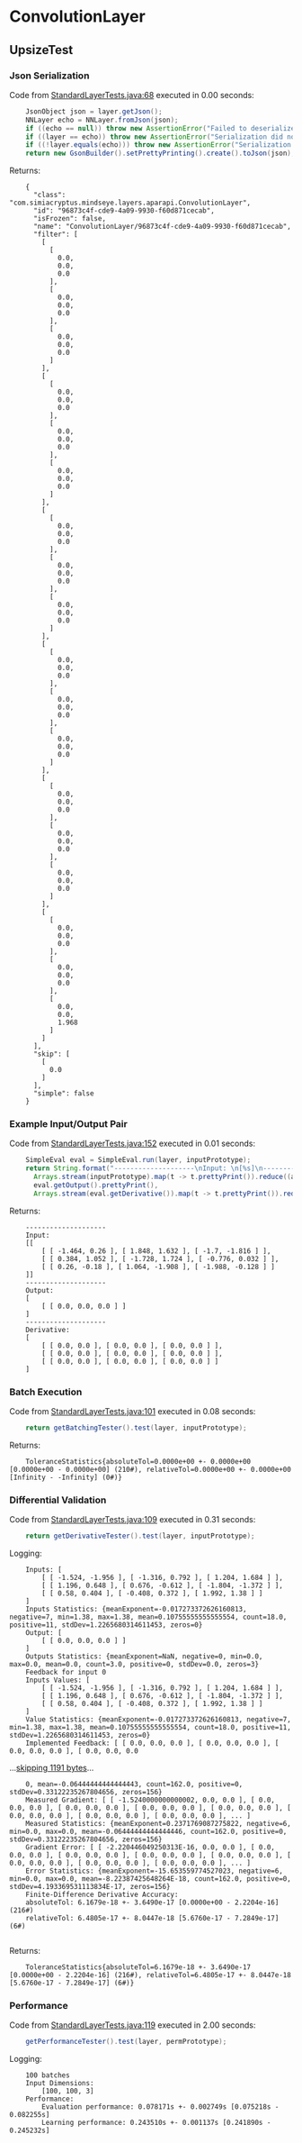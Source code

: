 # ConvolutionLayer
## UpsizeTest
### Json Serialization
Code from [StandardLayerTests.java:68](../../../../../../../../src/main/java/com/simiacryptus/mindseye/test/StandardLayerTests.java#L68) executed in 0.00 seconds: 
```java
    JsonObject json = layer.getJson();
    NNLayer echo = NNLayer.fromJson(json);
    if ((echo == null)) throw new AssertionError("Failed to deserialize");
    if ((layer == echo)) throw new AssertionError("Serialization did not copy");
    if ((!layer.equals(echo))) throw new AssertionError("Serialization not equal");
    return new GsonBuilder().setPrettyPrinting().create().toJson(json);
```

Returns: 

```
    {
      "class": "com.simiacryptus.mindseye.layers.aparapi.ConvolutionLayer",
      "id": "96873c4f-cde9-4a09-9930-f60d871cecab",
      "isFrozen": false,
      "name": "ConvolutionLayer/96873c4f-cde9-4a09-9930-f60d871cecab",
      "filter": [
        [
          [
            0.0,
            0.0,
            0.0
          ],
          [
            0.0,
            0.0,
            0.0
          ],
          [
            0.0,
            0.0,
            0.0
          ]
        ],
        [
          [
            0.0,
            0.0,
            0.0
          ],
          [
            0.0,
            0.0,
            0.0
          ],
          [
            0.0,
            0.0,
            0.0
          ]
        ],
        [
          [
            0.0,
            0.0,
            0.0
          ],
          [
            0.0,
            0.0,
            0.0
          ],
          [
            0.0,
            0.0,
            0.0
          ]
        ],
        [
          [
            0.0,
            0.0,
            0.0
          ],
          [
            0.0,
            0.0,
            0.0
          ],
          [
            0.0,
            0.0,
            0.0
          ]
        ],
        [
          [
            0.0,
            0.0,
            0.0
          ],
          [
            0.0,
            0.0,
            0.0
          ],
          [
            0.0,
            0.0,
            0.0
          ]
        ],
        [
          [
            0.0,
            0.0,
            0.0
          ],
          [
            0.0,
            0.0,
            0.0
          ],
          [
            0.0,
            0.0,
            1.968
          ]
        ]
      ],
      "skip": [
        [
          0.0
        ]
      ],
      "simple": false
    }
```



### Example Input/Output Pair
Code from [StandardLayerTests.java:152](../../../../../../../../src/main/java/com/simiacryptus/mindseye/test/StandardLayerTests.java#L152) executed in 0.01 seconds: 
```java
    SimpleEval eval = SimpleEval.run(layer, inputPrototype);
    return String.format("--------------------\nInput: \n[%s]\n--------------------\nOutput: \n%s\n--------------------\nDerivative: \n%s",
      Arrays.stream(inputPrototype).map(t -> t.prettyPrint()).reduce((a, b) -> a + ",\n" + b).get(),
      eval.getOutput().prettyPrint(),
      Arrays.stream(eval.getDerivative()).map(t -> t.prettyPrint()).reduce((a, b) -> a + ",\n" + b).get());
```

Returns: 

```
    --------------------
    Input: 
    [[
    	[ [ -1.464, 0.26 ], [ 1.848, 1.632 ], [ -1.7, -1.816 ] ],
    	[ [ 0.384, 1.052 ], [ -1.728, 1.724 ], [ -0.776, 0.032 ] ],
    	[ [ 0.26, -0.18 ], [ 1.064, -1.908 ], [ -1.988, -0.128 ] ]
    ]]
    --------------------
    Output: 
    [
    	[ [ 0.0, 0.0, 0.0 ] ]
    ]
    --------------------
    Derivative: 
    [
    	[ [ 0.0, 0.0 ], [ 0.0, 0.0 ], [ 0.0, 0.0 ] ],
    	[ [ 0.0, 0.0 ], [ 0.0, 0.0 ], [ 0.0, 0.0 ] ],
    	[ [ 0.0, 0.0 ], [ 0.0, 0.0 ], [ 0.0, 0.0 ] ]
    ]
```



### Batch Execution
Code from [StandardLayerTests.java:101](../../../../../../../../src/main/java/com/simiacryptus/mindseye/test/StandardLayerTests.java#L101) executed in 0.08 seconds: 
```java
    return getBatchingTester().test(layer, inputPrototype);
```

Returns: 

```
    ToleranceStatistics{absoluteTol=0.0000e+00 +- 0.0000e+00 [0.0000e+00 - 0.0000e+00] (210#), relativeTol=0.0000e+00 +- 0.0000e+00 [Infinity - -Infinity] (0#)}
```



### Differential Validation
Code from [StandardLayerTests.java:109](../../../../../../../../src/main/java/com/simiacryptus/mindseye/test/StandardLayerTests.java#L109) executed in 0.31 seconds: 
```java
    return getDerivativeTester().test(layer, inputPrototype);
```
Logging: 
```
    Inputs: [
    	[ [ -1.524, -1.956 ], [ -1.316, 0.792 ], [ 1.204, 1.684 ] ],
    	[ [ 1.196, 0.648 ], [ 0.676, -0.612 ], [ -1.804, -1.372 ] ],
    	[ [ 0.58, 0.404 ], [ -0.408, 0.372 ], [ 1.992, 1.38 ] ]
    ]
    Inputs Statistics: {meanExponent=-0.017273372626160813, negative=7, min=1.38, max=1.38, mean=0.10755555555555554, count=18.0, positive=11, stdDev=1.2265680314611453, zeros=0}
    Output: [
    	[ [ 0.0, 0.0, 0.0 ] ]
    ]
    Outputs Statistics: {meanExponent=NaN, negative=0, min=0.0, max=0.0, mean=0.0, count=3.0, positive=0, stdDev=0.0, zeros=3}
    Feedback for input 0
    Inputs Values: [
    	[ [ -1.524, -1.956 ], [ -1.316, 0.792 ], [ 1.204, 1.684 ] ],
    	[ [ 1.196, 0.648 ], [ 0.676, -0.612 ], [ -1.804, -1.372 ] ],
    	[ [ 0.58, 0.404 ], [ -0.408, 0.372 ], [ 1.992, 1.38 ] ]
    ]
    Value Statistics: {meanExponent=-0.017273372626160813, negative=7, min=1.38, max=1.38, mean=0.10755555555555554, count=18.0, positive=11, stdDev=1.2265680314611453, zeros=0}
    Implemented Feedback: [ [ 0.0, 0.0, 0.0 ], [ 0.0, 0.0, 0.0 ], [ 0.0, 0.0, 0.0 ], [ 0.0, 0.0, 0.0
```
...[skipping 1191 bytes](etc/42.txt)...
```
    0, mean=-0.06444444444444443, count=162.0, positive=0, stdDev=0.33122235267804656, zeros=156}
    Measured Gradient: [ [ -1.5240000000000002, 0.0, 0.0 ], [ 0.0, 0.0, 0.0 ], [ 0.0, 0.0, 0.0 ], [ 0.0, 0.0, 0.0 ], [ 0.0, 0.0, 0.0 ], [ 0.0, 0.0, 0.0 ], [ 0.0, 0.0, 0.0 ], [ 0.0, 0.0, 0.0 ], ... ]
    Measured Statistics: {meanExponent=0.2371769087275822, negative=6, min=0.0, max=0.0, mean=-0.06444444444444446, count=162.0, positive=0, stdDev=0.33122235267804656, zeros=156}
    Gradient Error: [ [ -2.220446049250313E-16, 0.0, 0.0 ], [ 0.0, 0.0, 0.0 ], [ 0.0, 0.0, 0.0 ], [ 0.0, 0.0, 0.0 ], [ 0.0, 0.0, 0.0 ], [ 0.0, 0.0, 0.0 ], [ 0.0, 0.0, 0.0 ], [ 0.0, 0.0, 0.0 ], ... ]
    Error Statistics: {meanExponent=-15.653559774527023, negative=6, min=0.0, max=0.0, mean=-8.22387425648264E-18, count=162.0, positive=0, stdDev=4.193369531113834E-17, zeros=156}
    Finite-Difference Derivative Accuracy:
    absoluteTol: 6.1679e-18 +- 3.6490e-17 [0.0000e+00 - 2.2204e-16] (216#)
    relativeTol: 6.4805e-17 +- 8.0447e-18 [5.6760e-17 - 7.2849e-17] (6#)
    
```

Returns: 

```
    ToleranceStatistics{absoluteTol=6.1679e-18 +- 3.6490e-17 [0.0000e+00 - 2.2204e-16] (216#), relativeTol=6.4805e-17 +- 8.0447e-18 [5.6760e-17 - 7.2849e-17] (6#)}
```



### Performance
Code from [StandardLayerTests.java:119](../../../../../../../../src/main/java/com/simiacryptus/mindseye/test/StandardLayerTests.java#L119) executed in 2.00 seconds: 
```java
    getPerformanceTester().test(layer, permPrototype);
```
Logging: 
```
    100 batches
    Input Dimensions:
    	[100, 100, 3]
    Performance:
    	Evaluation performance: 0.078171s +- 0.002749s [0.075218s - 0.082255s]
    	Learning performance: 0.243510s +- 0.001137s [0.241890s - 0.245232s]
    
```


